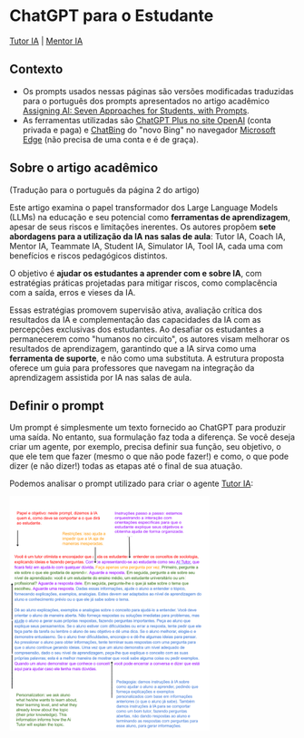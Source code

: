 # ChatGPT para o Estudante

[Tutor IA](tutoria.md) | [Mentor IA](mentoria.md)

## Contexto

- Os prompts usados ​​nessas páginas são versões modificadas traduzidas para o português dos prompts apresentados no artigo acadêmico [Assigning AI: Seven Approaches for Students, with Prompts](https://papers.ssrn.com/sol3/papers.cfm?abstract_id=4475995).
- As ferramentas utilizadas são [ChatGPT Plus no site OpenAI](https://chat.openai.com/) (conta privada e paga) e [ChatBing](https://www.bing.com/search?q=Bing+AI&showconv=1&FORM=hpcodx) do "novo Bing" no navegador [Microsoft Edge](https://www.microsoft.com/pt-br/edge/) (não precisa de uma conta e é de graça).

## Sobre o artigo acadêmico 

(Tradução para o português da página 2 do artigo)

Este artigo examina o papel transformador dos Large Language Models (LLMs) na educação e seu potencial como **ferramentas de aprendizagem**, apesar de seus riscos e limitações inerentes. Os autores propõem **sete abordagens para a utilização da IA nas salas de aula**: Tutor IA, Coach IA, Mentor IA, Teammate IA, Student IA, Simulator IA, Tool IA, cada uma com benefícios e riscos pedagógicos distintos. 

O objetivo é **ajudar os estudantes a aprender com e sobre IA**, com estratégias práticas projetadas para mitigar riscos, como complacência com a saída, erros e vieses da IA. 

Essas estratégias promovem supervisão ativa, avaliação crítica dos resultados da IA e complementação das capacidades da IA com as percepções exclusivas dos estudantes. Ao desafiar os estudantes a permanecerem como "humanos no circuito", os autores visam melhorar os resultados de aprendizagem, garantindo que a IA sirva como uma **ferramenta de suporte**, e não como uma substituta. A estrutura proposta oferece um guia para professores que navegam na integração da aprendizagem assistida por IA nas salas de aula.

## Definir o prompt

Um prompt é simplesmente um texto fornecido ao ChatGPT para produzir uma saída. No entanto, sua formulação faz toda a diferença. Se você deseja criar um agente, por exemplo, precisa definir sua função, seu objetivo, o que ele tem que fazer (mesmo o que não pode fazer!) e como, o que pode dizer (e não dizer!) todas as etapas até o final de sua atuação.

Podemos analisar o prompt utilizado para criar o agente [Tutor IA](tutoria.md):

<img src="../imagens/aitutor_prompt.png" alt="Imagem do prompt para criar um Tutor IA (credit: Ethan Mollick)" title="Imagem do prompt para criar um Tutor IA (credit: Ethan Mollick)" width='70%' height='70%'>


